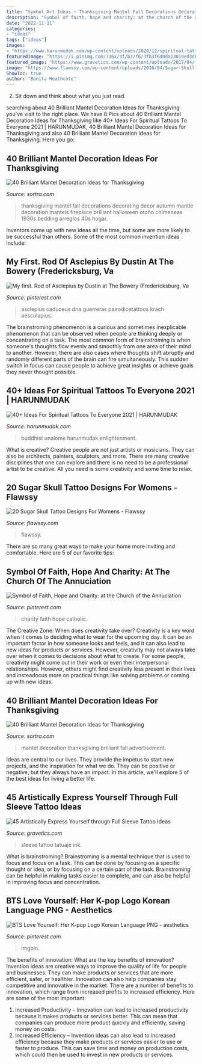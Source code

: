 ```yaml
---
title: "Symbol Art Ideas ~ Thanksgiving Mantel Fall Decorations Decorating Decor Autumn Mantle Decoration Mantels Fireplace Brilliant Halloween Otoño Chimeneas 1930s Bedding Arreglos 40s Hogar"
description: "Symbol of faith, hope and charity: at the church of the annuciation"
date: "2022-11-11"
categories:
- "ideas"
tags: ["ideas"]
images:
- "https://www.harunmudak.com/wp-content/uploads/2020/12/spiritual-tattoos-23-1152x1536.jpg"
featuredImage: "https://i.pinimg.com/736x/3f/b3/f6/3fb3f6d0da13019e03db8c72f0e2a8e2--science-tattoos-life-tattoos.jpg"
featured_image: "https://www.gravetics.com/wp-content/uploads/2017/04/fullsleevetattoo-olimpusgods-blackandgreytattoo-tatuajededioses-tatuaje-ink-inked.jpg"
image: "https://www.flawssy.com/wp-content/uploads/2016/04/Sugar-Skull-Girl-Tattoo-ideassss.jpg"
ShowToc: true
author: "Bonita Heathcote"
---
```



2. Sit down and think about what you just read.

	

		
searching about 40 Brilliant Mantel Decoration Ideas for Thanksgiving you've visit to the right place. We have 8 Pics about 40 Brilliant Mantel Decoration Ideas for Thanksgiving like 40+ Ideas For Spiritual Tattoos To Everyone 2021 | HARUNMUDAK, 40 Brilliant Mantel Decoration Ideas for Thanksgiving and also 40 Brilliant Mantel Decoration Ideas for Thanksgiving. Here you go:
		
    
## 40 Brilliant Mantel Decoration Ideas For Thanksgiving

<img loading=lazy src="https://www.sortra.com/wp-content/uploads/2014/11/mantel-fall-thanksgiving38.jpg" onerror="this.onerror=null;this.src='https://tse1.mm.bing.net/th?id=OIP.DjPkKGekaQ6j3zdrPL606gAAAA&amp;pid=15.1';" alt="40 Brilliant Mantel Decoration Ideas for Thanksgiving">

_Source: sortra.com_

>thanksgiving mantel fall decorations decorating decor autumn mantle decoration mantels fireplace brilliant halloween otoño chimeneas 1930s bedding arreglos 40s hogar. 

	

Inventors come up with new ideas all the time, but some are more likely to be successful than others. Some of the most common invention ideas include:

    
## My First. Rod Of Asclepius By Dustin At The Bowery (Fredericksburg, Va

<img loading=lazy src="https://i.pinimg.com/736x/3f/b3/f6/3fb3f6d0da13019e03db8c72f0e2a8e2--science-tattoos-life-tattoos.jpg" onerror="this.onerror=null;this.src='https://tse2.mm.bing.net/th?id=OIP.FDProS4Dr0QpZli-zXALOwHaJ3&amp;pid=15.1';" alt="My first. Rod of Asclepius by Dustin at The Bowery (Fredericksburg, Va">

_Source: pinterest.com_

>asclepius caduceus dna guerreras pairodicetattoos krach aesculapius. 

	

The brainstroming phenomenon is a curious and sometimes inexplicable phenomenon that can be observed when people are thinking deeply or concentrating on a task. The most common form of brainstroming is when someone's thoughts flow evenly and smoothly from one area of their mind to another. However, there are also cases where thoughts shift abruptly and randomly different parts of the brain can fire simultaneously. This sudden switch in focus can cause people to achieve great insights or achieve goals they never thought possible.

    
## 40+ Ideas For Spiritual Tattoos To Everyone 2021 | HARUNMUDAK

<img loading=lazy src="https://www.harunmudak.com/wp-content/uploads/2020/12/spiritual-tattoos-23-1152x1536.jpg" onerror="this.onerror=null;this.src='https://tse1.mm.bing.net/th?id=OIP.K8jynnELtW_geg6xLH7xdgHaJ4&amp;pid=15.1';" alt="40+ Ideas For Spiritual Tattoos To Everyone 2021 | HARUNMUDAK">

_Source: harunmudak.com_

>buddhist unalome harunmudak enlightenment. 

	

What is creative?
Creative people are not just artists or musicians. They can also be architects, painters, sculptors, and more. There are many creative disciplines that one can explore and there is no need to be a professional artist to be creative. All you need is some creativity and some time to relax.

    
## 20 Sugar Skull Tattoo Designs For Womens - Flawssy

<img loading=lazy src="https://www.flawssy.com/wp-content/uploads/2016/04/Sugar-Skull-Girl-Tattoo-ideassss.jpg" onerror="this.onerror=null;this.src='https://tse1.mm.bing.net/th?id=OIP.bc6u4NGsEPN0HfkXmJnsUQHaKw&amp;pid=15.1';" alt="20 Sugar Skull Tattoo Designs For Womens - Flawssy">

_Source: flawssy.com_

>flawssy. 

	

There are so many great ways to make your home more inviting and comfortable. Here are 5 of our favorite tips:

    
## Symbol Of Faith, Hope And Charity: At The Church Of The Annuciation

<img loading=lazy src="https://i.pinimg.com/736x/d1/8e/d2/d18ed2ccfe254a52d7f06acf91fb07d2--catholic-priest-the-church.jpg" onerror="this.onerror=null;this.src='https://tse3.mm.bing.net/th?id=OIP.DX5bg2tvT-6KRFv7GYJ4zgDHEs&amp;pid=15.1';" alt="Symbol of Faith, Hope and Charity: at the Church of the Annuciation">

_Source: pinterest.com_

>charity faith hope catholic. 

	

The Creative Zone: When does creativity take over?
Creativity is a key word when it comes to deciding what to wear for the upcoming day. It can be an important factor in how someone looks and feels, and it can also lead to new ideas for products or services. However, creativity may not always take over when it comes to decisions about what to create. For some people, creativity might come out in their work or even their interpersonal relationships. However, others might find creativity less present in their lives and insteadocus more on practical things like solving problems or coming up with new ideas.

    
## 40 Brilliant Mantel Decoration Ideas For Thanksgiving

<img loading=lazy src="https://www.sortra.com/wp-content/uploads/2014/11/mantel-fall-thanksgiving23.jpg" onerror="this.onerror=null;this.src='https://tse1.mm.bing.net/th?id=OIP.DJOhZslK-x3-2ZRjTCdyCQHaLH&amp;pid=15.1';" alt="40 Brilliant Mantel Decoration Ideas for Thanksgiving">

_Source: sortra.com_

>mantel decoration thanksgiving brilliant fall advertisement. 

	

Ideas are central to our lives. They provide the impetus to start new projects, and the inspiration for what we do. They can be positive or negative, but they always have an impact. In this article, we'll explore 5 of the best ideas for living a better life.

    
## 45 Artistically Express Yourself Through Full Sleeve Tattoo Ideas

<img loading=lazy src="https://www.gravetics.com/wp-content/uploads/2017/04/fullsleevetattoo-olimpusgods-blackandgreytattoo-tatuajededioses-tatuaje-ink-inked.jpg" onerror="this.onerror=null;this.src='https://tse3.mm.bing.net/th?id=OIP.FoYVR57Asrz-kS9s2teDewHaHa&amp;pid=15.1';" alt="45 Artistically Express Yourself through Full Sleeve Tattoo Ideas">

_Source: gravetics.com_

>sleeve tattoo tatuaje ink. 

	

What is brainstroming? Brainstroming is a mental technique that is used to focus and focus on a task. This can be done by focusing on a specific thought or idea, or by focusing on a certain part of the task. Brainstroming can be helpful in making tasks easier to complete, and can also be helpful in improving focus and concentration.

    
## BTS Love Yourself: Her K-pop Logo Korean Language PNG - Aesthetics

<img loading=lazy src="https://i.pinimg.com/736x/33/e4/d8/33e4d8899ae8c69e8c3b597ca0f58876.jpg" onerror="this.onerror=null;this.src='https://tse4.mm.bing.net/th?id=OIP.6NroX1HGtMBWV7CTRENA6gHaFK&amp;pid=15.1';" alt="BTS Love Yourself: Her K-pop Logo Korean Language PNG - aesthetics">

_Source: pinterest.com_

>imgbin. 

	

The benefits of innovation: What are the key benefits of innovation?
Invention ideas are creative ways to improve the quality of life for people and businesses. They can make products or services that are more efficient, safer, or healthier. Innovation can also help companies stay competitive and innovative in the market. There are a number of benefits to innovation, which range from increased profits to increased efficiency. Here are some of the most important: 
1. Increased Productivity – Innovation can lead to increased productivity because it makes products or services better. This can mean that companies can produce more product quickly and efficiently, saving money on costs. 
2. Increased Efficiency – Invention ideas can also lead to increased efficiency because they make products or services easier to use or faster to produce. This can save time and money on production costs, which could then be used to invest in new products or services.

